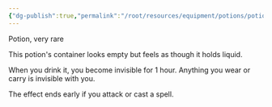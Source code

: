 ```yaml
---
{"dg-publish":true,"permalink":"/root/resources/equipment/potions/potion-of-invisibility/"}
---
```


Potion, very rare 

This potion's container looks empty but feels as though it holds liquid. 

When you drink it, you become invisible for 1 hour. Anything you wear or carry is invisible with you. 

The effect ends early if you attack or cast a spell.